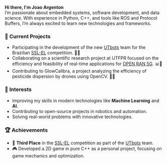 **Hi there, I'm Joao Argenton**  
I’m passionate about embedded systems, software development, and data science. With experience in Python, C++, and tools like ROS and Protocol Buffers, I’m always excited to learn new technologies and frameworks.

### 🔧 **Current Projects**  
- Participating in the development of the new [UTbots](https://www.instagram.com/utbots_utfpr?utm_source=ig_web_button_share_sheet&igsh=ZDNlZDc0MzIxNw==) team for the Brazilian [SSL-EL](https://ssl.robocup.org/) competition. 🥉🤖  
- Collaborating on a scientific research project at UTFPR focused on the efficiency and feasibility of real-time applications for [OPEN RAN 5G](https://openranbrasil.org.br/). 📊🔬  
- Contributing to GlowCalibra, a project analyzing the efficiency of pesticide dispersion by drones using OpenCV. 🚁🌱

### 🌟 **Interests**  
- Improving my skills in modern technologies like **Machine Learning** and **AI**.  
- Contributing to open-source projects in robotics and automation.  
- Solving real-world problems with innovative technologies.

### 🏆 **Achievements**  
- 🥉 **Third Place** in the [SSL-EL](https://ssl.robocup.org/) competition as part of the [UTbots](https://www.instagram.com/utbots_utfpr?utm_source=ig_web_button_share_sheet&igsh=ZDNlZDc0MzIxNw==) team.  
- 🎮 Developed a 2D game in pure C++ as a personal project, focusing on game mechanics and optimization.  

